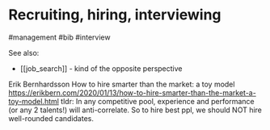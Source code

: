 # Recruiting, hiring, interviewing

#management #bib #interview

See also: 
* [[job_search]] - kind of the opposite perspective

Erik Bernhardsson 
How to hire smarter than the market: a toy model
https://erikbern.com/2020/01/13/how-to-hire-smarter-than-the-market-a-toy-model.html
tldr: In any competitive pool, experience and performance (or any 2 talents!) will anti-correlate. So to hire best ppl, we should NOT hire well-rounded candidates.